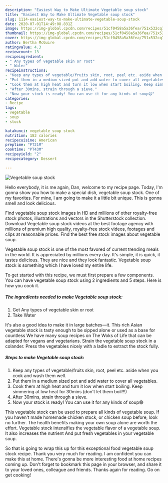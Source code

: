 ```yaml
---
description: "Easiest Way to Make Ultimate Vegetable soup stock"
title: "Easiest Way to Make Ultimate Vegetable soup stock"
slug: 1114-easiest-way-to-make-ultimate-vegetable-soup-stock
date: 2020-07-01T14:49:08.831Z
image: https://img-global.cpcdn.com/recipes/51cf0458a5a36fea/751x532cq70/vegetable-soup-stock-recipe-main-photo.jpg
thumbnail: https://img-global.cpcdn.com/recipes/51cf0458a5a36fea/751x532cq70/vegetable-soup-stock-recipe-main-photo.jpg
cover: https://img-global.cpcdn.com/recipes/51cf0458a5a36fea/751x532cq70/vegetable-soup-stock-recipe-main-photo.jpg
author: Bertha McGuire
ratingvalue: 4.3
reviewcount: 13
recipeingredient:
- " Any types of vegetable skin or root"
- " Water"
recipeinstructions:
- "Keep any types of vegetable/fruits skin, root, peel etc. aside when you cook and wash them well."
- "Put them in a medium sized pot and add water to cover all vegetables."
- "Cook them at high heat and turn it low when start boiling. Keep simmering at low heat for 30mins (don&#39;t let them boil!!!)"
- "After 30mins, strain through a sieve."
- "Now your stock is ready! You can use it for any kinds of soup😄"
categories:
- Recipe
tags:
- vegetable
- soup
- stock

katakunci: vegetable soup stock 
nutrition: 183 calories
recipecuisine: American
preptime: "PT21M"
cooktime: "PT43M"
recipeyield: "2"
recipecategory: Dessert

---
```



![Vegetable soup stock](https://img-global.cpcdn.com/recipes/51cf0458a5a36fea/751x532cq70/vegetable-soup-stock-recipe-main-photo.jpg)

Hello everybody, it is me again, Dan, welcome to my recipe page. Today, I'm gonna show you how to make a special dish, vegetable soup stock. One of my favorites. For mine, I am going to make it a little bit unique. This is gonna smell and look delicious.

Find vegetable soup stock images in HD and millions of other royalty-free stock photos, illustrations and vectors in the Shutterstock collection. Download Vegetable soup stock videos at the best footage agency with millions of premium high quality, royalty-free stock videos, footages and clips at reasonable prices. Find the best free stock images about vegetable soup.

Vegetable soup stock is one of the most favored of current trending meals in the world. It is appreciated by millions every day. It's simple, it is quick, it tastes delicious. They are nice and they look fantastic. Vegetable soup stock is something which I have loved my entire life.


To get started with this recipe, we must first prepare a few components. You can have vegetable soup stock using 2 ingredients and 5 steps. Here is how you cook it.

<!--inarticleads1-->

##### The ingredients needed to make Vegetable soup stock:

1. Get  Any types of vegetable skin or root
1. Take  Water


It&#39;s also a good idea to make it in large batches—it. This rich Asian vegetable stock is tasty enough to be sipped alone or used as a base for countless We have many soup recipes on The Woks of Life that can be adapted for vegans and vegetarians. Strain the vegetable soup stock in a colander. Press the vegetables nicely with a ladle to extract the stock fully. 

<!--inarticleads2-->

##### Steps to make Vegetable soup stock:

1. Keep any types of vegetable/fruits skin, root, peel etc. aside when you cook and wash them well.
1. Put them in a medium sized pot and add water to cover all vegetables.
1. Cook them at high heat and turn it low when start boiling. Keep simmering at low heat for 30mins (don&#39;t let them boil!!!)
1. After 30mins, strain through a sieve.
1. Now your stock is ready! You can use it for any kinds of soup😄


This vegetable stock can be used to prepare all kinds of vegetable soup. If you haven&#39;t made homemade chicken stock, or chicken soup before, look no further. The health benefits making your own soup alone are worth the effort. Vegetable stock intensifies the vegetable flavor of a vegetable soup. It also increases the nutrient And put fresh vegetables in your vegetable soup. 

So that is going to wrap this up for this exceptional food vegetable soup stock recipe. Thank you very much for reading. I am confident you can make this at home. There's gonna be more interesting food at home recipes coming up. Don't forget to bookmark this page in your browser, and share it to your loved ones, colleague and friends. Thanks again for reading. Go on get cooking!
